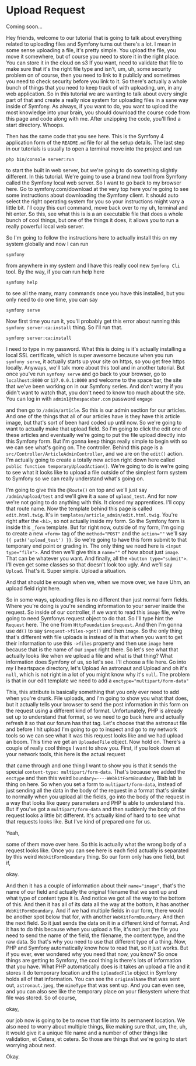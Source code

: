 # Upload Request

Coming soon...

Hey friends, welcome to our tutorial that is going to talk about everything related
to uploading files and Symfony turns out there's a lot. I mean in some sense
uploading a file, it's pretty simple. You upload the file, you move it somewhere, but
of course you need to store it in the right place. You can store it in the cloud on s3
 If you want, need to validate that file to make sure that it's the right file
type and isn't, um, uh, some security problem on of course, then you need to link to
it publicly and sometimes you need to check security before you link to it. So
there's actually a whole bunch of things that you need to keep track of with
uploading, um, in any web application. So in this tutorial we are wanting to talk
about every single part of that and create a really nice system for uploading files
in a sane way inside of Symfony. As always, if you want to do, you want to upload
the most knowledge into your brain, you should download the course code from this
page and code along with me. After unzipping the code, you'll find a start directory.
Whoops.

Then has the same code that you see here. This is the Symfony 4 application form of
the `README.md` file for all the setup details. The last step in our tutorials is usually
to open a terminal move into the project and run 

```terminal
php bin/console server:run
```

to start the built in web server, but we're going to do something slightly different. In
this tutorial. We're going to use a brand new tool from Symfony called the Symfony
local web server. So I want to go back to my browser here. Go to symfony.com/download 
at the very top here you're going to see some instructions about
downloading the Symfony client. It should auto select the right operating system for
you so your instructions might vary a little bit. I'll copy this curl command, move
back over to my uh, terminal and hit enter. So this, see what this is is a an
executable file that does a whole bunch of cool things, but one of the things it
does, it allows you to run a really powerful local web server.

So I'm going to follow the instructions here to actually install this on my system
globally and now I can run 

```terminal
symfony
```

from anywhere in my system and I have this really cool new `Symfony Cli` tool. 
By the way, if you can run help here 

```terminal-silent
symfomy help
```

to see all the many, many commands once you have this installed, but you only need to 
do one time, you can say 

```terminal
symfony serve
```
Now first time you run it, you'll probably get this error about running this 
`symfony server:ca:install` thing. So I'll run that. 

```terminal-silent
symfony server:ca:install
```

I need to type in my password. What this is doing is it's actually installing a local SSL 
certificate, which is super awesome because when you run `symfony serve`, it actually 
starts up your site on https, so you get free https locally. Anyways, we'll talk more 
about this tool and in another tutorial. But once you've run `symfony serve` and go back to 
your browser, go to `localhost:8000` or `127.0.0.1:8000`
and welcome to the space bar, the site that we've been working on in our Symfony
series. And don't worry if you didn't want to watch that, you don't need to know too
much about the site. You can log in with `admin1@thespacebar.com` password
`engage`

and then go to `/admin/article`. So this is our admin section for our articles.
And one of the things that all of our articles have is they have this article image,
but that's sort of been hard coded up until now. So we're going to want to actually
make that upload field. So I'm going to click the edit one of these articles and
eventually we're going to put the file upload directly into this Symfony form. But
I'm gonna keep things really simple to begin with so we can see what's going on. The
controller. Behind this page is a `src/Controller/ArticleAdminController`, and we
are on the `edit()` action. I'm actually going to create a totally new action right down
here called `public function temporaryUploadAction()`. We're going to do is we're going
to see what it looks like to upload a file outside of the simplest form system to
Symfony so we can really understand what's going on.

I'm going to give this the `@Route()` on top and we'll just say `/admin/upload/test`
and we'll give it a `name` of `upload_test`. And for now we're not going to do anything
with this. It closed my apprentices. I'll copy that route name. Now the template
behind this page is called `edit.html.twig`. It's in 
`templates/article_admin/edit.html.twig`. You're right after the `<h1>`, so not actually
inside my form. So the Symfony form is inside this `_form` template. But for right now,
outside of my form, I'm going to create a new `<form>` tag of the `method="POST"` and the
`action=""` we'll say `{{ path('upload_test') }}`. So we're going to have this form submit to that
temporary end point or grading in. The only thing we need here is `<input type="file">`.
And then we'll give this a `name=""` of how about just `image`. That can be whatever you
want. And finally, all the `<button type="submit">`. I'll even get some classes so that
doesn't look too ugly. And we'll say `Upload`. That's it. Super simple. Upload a
situation.

And that should be enough when we, when we move over, we have Uhm, an upload field
right here.

So in some ways, uploading files is no different than just normal form fields. Where
you're doing is you're sending information to your server inside the request. So
inside of our controller, if we want to read this `image` file, we're going to need
Symfonys request object to do that. So I'll type hint the `Request` here. The one from
`HttpFoundation` `$request`. And then I'm gonna use `dd()` to say `$request->files->get()`
and then `image`. So the only thing that's different with file uploads is instead of is
that when you want to get their information to use this `->files` property and then use
`image` here because that is the name of our `input` right there. So let's see what that
actually looks like when we upload a file and what is that thing? What information
does Symfony of us, so let's see. I'll choose a file here. Go into my I heartspace
directory, let's Upload An astronaut and Upload and oh it's `null`, which is not right in
a lot of you might know why it's `null`. The problem is that in our edit template we
need to add a `enctype="multipart/form-data"`

This, this attribute is basically something that you only ever
need to add when you're drunk. File uploads, and I'm going to show you what that
does, but it actually tells your browser to send the post information in this form on
the request using a different kind of format. Unfortunately, PHP is already set up to
understand that format, so we need to go back here and actually refresh it so that
our forum has that tag. Let's choose that the astronaut file and before I hit upload
I'm going to go to inspect and go to my network tools so we can see what it was this
request looks like and we had upload an boom. This time we get an `UploadedFile`
object. Now hold on. There's a couple of really cool things I want to show you.
First, if you look down at your network tools, this here is the actual request

that came through and one thing I want to show you is that it sends the special
`content-type: multipart/form-data`. That's because we added the `enctype` and then
this weird `boundary=----WebkitFormBoundary`, Blab lab la thing on here. So when you
set a form to `multipart/form-data`, instead of just sending all the data in the body
of the request in a format that's similar to normally when you upload all the fields,
go into the body of the request in a way that looks like query parameters and PHP is
able to understand this. But if you've got a `multipart/form-data` and then suddenly
the body of the request looks a little bit different. It's actually kind of hard to
to see what that requests looks like. But I've kind of prepared one for us.

Yeah,

some of them move over here. So this is actually what the wrong body of a request
looks like. Once you can see here is each field actually is separated by this weird
`WebkitFormBoundary` thing. So our form only has one field, but if,

okay.

And then it has a couple of information about their `name="image"`, that's the name of
our field and actually the original filename that we sent up and what type of
content type it is. And notice we got all the way to the bottom of this. And then it
has all of its data all the way at the bottom, it has another `WebKitFormBoundary`. 
And if we had multiple fields in our form, there would be another spot below that for, 
with another `WebKitFormBoundary`. And then the next field. So it just sends the data on it in
a different kind of format. And it has to do this because when you upload a file,
it's not just the file you need to send the name of the field, the filename, the
content type, and the raw data. So that's why you need to use that different type of
a thing. Now, PHP and Symfony automatically know how to read that, so it just works.
But if you ever, ever wondered why you need that now, you know? So once things are
getting to Symfony, the cool thing is there's lots of information that you have. What
PHP automatically does is it takes an upload a file and it stores it do temporary
location and the `UploadedFile` object in Symfony holds all of that information. You
can see the `originalName` that was sent out, `astronaut.jpeg`, the `mimeType` that
was sent up. And you can even see, and you can also see like the temporary place on
your filesystem where that file was stored. So of course,

okay,

our job now is going to be to move that file into its permanent location. We also
need to worry about multiple things, like making sure that, um, the, uh, it would
give it a unique file name and a number of other things like validation, et Cetera,
et cetera. So those are things that we're going to start worrying about next.

Okay.
